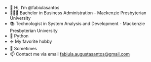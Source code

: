 - 👋 Hi, I’m @fabiulasantos
- 👩🏽‍🎓 Bachelor in Business Administration - Mackenzie Presbyterian University
- 📚 Technologist in System Analysis and Development - Mackenzie Presbyterian University
- 🐍 Python
- ✈️ My favorite hobby
- 📸 Sometimes
- 📫 Contact me via email fabiula.augustasantos@gmail.com

<!---
fabiulasantos/fabiulasantos is a ✨ special ✨ repository because its `README.md` (this file) appears on your GitHub profile.
You can click the Preview link to take a look at your changes.
--->
